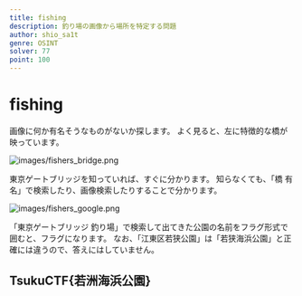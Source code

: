 ```yaml
---
title: fishing
description: 釣り場の画像から場所を特定する問題
author: shio_sa1t
genre: OSINT
solver: 77
point: 100
---
```


# fishing

画像に何か有名そうなものがないか探します。
よく見ると、左に特徴的な橋が映っています。

![images/fishers_bridge.png](images/fishers_bridge.png)

東京ゲートブリッジを知っていれば、すぐに分かります。
知らなくても、「橋 有名」で検索したり、画像検索したりすることで分かります。

![images/fishers_google.png](images/fishers_google.png)

「東京ゲートブリッジ 釣り場」で検索して出てきた公園の名前をフラグ形式で囲むと、フラグになります。
なお、「江東区若狭公園」は「若狭海浜公園」と正確には違うので、答えにはしていません。

## TsukuCTF{若洲海浜公園}
